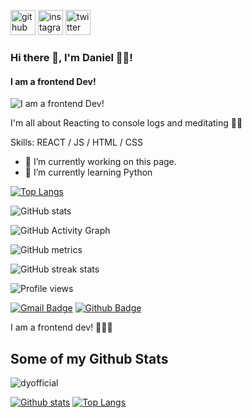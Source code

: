 [<img src='https://cdn.jsdelivr.net/npm/simple-icons@3.0.1/icons/github.svg' alt='github' height='40'>](https://github.com/dyofficial)  [<img src='https://cdn.jsdelivr.net/npm/simple-icons@3.0.1/icons/instagram.svg' alt='instagram' height='40'>](https://www.instagram.com/dyofficial/)  [<img src='https://cdn.jsdelivr.net/npm/simple-icons@3.0.1/icons/twitter.svg' alt='twitter' height='40'>](https://twitter.com/_dev_DY)  

### Hi there 👋, I'm Daniel  🧛🏿!
#### I am a frontend Dev!
![I am a frontend Dev!](https://raw.githubusercontent.com/sagar-viradiya/sagar-viradiya/master/resources/banner.png)

I'm all about Reacting to console logs and meditating 🧘🏽

Skills: REACT / JS / HTML / CSS

- 🔭 I’m currently working on this page. 
- 🌱 I’m currently learning Python 


[![Top Langs](https://github-readme-stats.vercel.app/api/top-langs/?username=dyofficial)](https://github.com/anuraghazra/github-readme-stats)

![GitHub stats](https://github-readme-stats.vercel.app/api?username=dyofficial&show_icons=true)  

![GitHub Activity Graph](https://activity-graph.herokuapp.com/graph?username=dyofficial)  

![GitHub metrics](https://metrics.lecoq.io/dyofficial)  

![GitHub streak stats](https://github-readme-streak-stats.herokuapp.com/?user=dyofficial)  

![Profile views](https://gpvc.arturio.dev/dyofficial)  

[![Gmail Badge](https://img.shields.io/badge/-danielkofi4@gmail.com-c14438?style=flat&logo=Gmail&logoColor=white&link=mailto:danielkofi4@gmail.com)](mailto:danielkofi4@gmail.com) [![Github Badge](https://img.shields.io/badge/-dyofficial-grey?style=flat&logo=github&logoColor=white&link=https://github.com/dyofficial/)](https://www.github.com/dyofficial/) <p align='left'>I am a frontend dev!  👨🏿‍💻</p>
## Some of my Github Stats
<p align=left> <img src=https://komarev.com/ghpvc/?username=dyofficial alt=dyofficial /> </p>

[![Github stats](https://github-readme-stats.vercel.app/api?username=dyofficial&show_icons=true&include_all_commits=true)](https://github.com/dyofficial/github-readme-stats)
[![Top Langs](https://github-readme-stats.vercel.app/api/top-langs/?username=dyofficial&layout=compact)](https://github.com/dyofficial/github-readme-stats)

